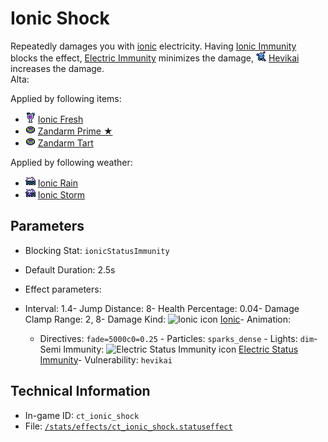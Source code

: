# Ionic Shock

Repeatedly damages you with [ionic](https://ceterai.github.io/MyEnternia/Wiki/Tags/Ionic) electricity. Having [Ionic Immunity](https://ceterai.github.io/MyEnternia/Wiki/IonicImmunity) blocks the effect, [Electric Immunity](https://ceterai.github.io/MyEnternia/Wiki/ElectricImmunity) minimizes the damage, <img src="https://raw.githubusercontent.com/Ceterai/Enternia/main/stats/effects/ct_hevikai.png" alt="Hevikai icon" loading="lazy" height="16px" width="auto" /> [Hevikai](https://ceterai.github.io/MyEnternia/Wiki/Hevikai) increases the damage.  
Alta: 

Applied by following items:

- <img src="https://raw.githubusercontent.com/Ceterai/Enternia/main/items/generic/food/tier1/ct_ionic_fresh.png" alt="Ionic Fresh icon" loading="lazy" height="16px" width="auto" /> [Ionic Fresh](https://ceterai.github.io/MyEnternia/Wiki/IonicFresh)
- <img src="https://raw.githubusercontent.com/Ceterai/Enternia/main/items/generic/food/tier2/ct_zandarm_tart.png" alt="Zandarm Prime ★ icon" loading="lazy" height="16px" width="auto" /> [Zandarm Prime ★](https://ceterai.github.io/MyEnternia/Wiki/ZandarmPrime)
- <img src="https://raw.githubusercontent.com/Ceterai/Enternia/main/items/generic/food/tier2/ct_zandarm_tart.png" alt="Zandarm Tart icon" loading="lazy" height="16px" width="auto" /> [Zandarm Tart](https://ceterai.github.io/MyEnternia/Wiki/ZandarmTart)

Applied by following weather:

- <img src="https://raw.githubusercontent.com/Ceterai/Enternia/main/interface/cockpit/weather/ct_ionic_rain.png" alt="Ionic Rain icon" loading="lazy" height="16px" width="auto" /> [Ionic Rain](https://ceterai.github.io/MyEnternia/Wiki/IonicRain)
- <img src="https://raw.githubusercontent.com/Ceterai/Enternia/main/interface/cockpit/weather/ct_ionic_storm.png" alt="Ionic Storm icon" loading="lazy" height="16px" width="auto" /> [Ionic Storm](https://ceterai.github.io/MyEnternia/Wiki/IonicStorm)

## Parameters

- Blocking Stat: `ionicStatusImmunity`
- Default Duration: 2.5s
- Effect parameters: 

- Interval: 1.4- Jump Distance: 8- Health Percentage: 0.04- Damage Clamp Range: 2, 8- Damage Kind: <img src="/damage/ct_ionic.png" alt="Ionic icon" loading="lazy" height="16px" width="16px" /> [Ionic](Enternia#damage)- Animation: 

  - Directives: `fade=5000c0=0.25`  - Particles: `sparks_dense`  - Lights: `dim`- Semi Immunity: <img src="https://starbounder.org/mediawiki/images/4/42/Status_Electric_Resistance.png" alt="Electric Status Immunity icon" loading="lazy" height="16px" width="16px" /> [Electric Status Immunity](https://starbounder.org/Electric_Resistance)- Vulnerability: `hevikai`

## Technical Information

- In-game ID: `ct_ionic_shock`
- File: [`/stats/effects/ct_ionic_shock.statuseffect`](https://github.com/Ceterai/Enternia/blob/main/stats/effects/ct_ionic_shock.statuseffect)
